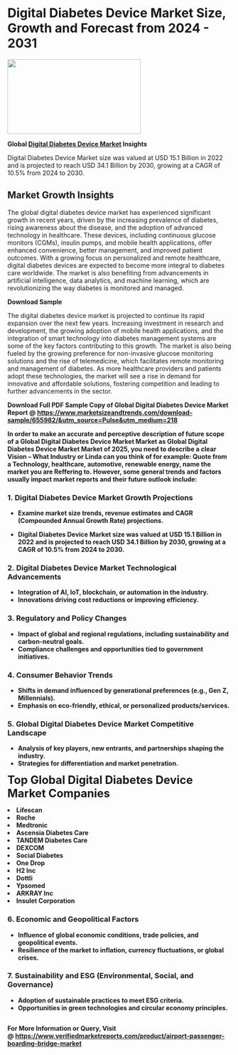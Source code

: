 <H1>Digital Diabetes Device Market Size, Growth and Forecast from 2024 - 2031</H1><img class="aligncenter size-medium wp-image-584254" src="https://thirdeyenews.in/wp-content/uploads/2024/09/Global-Market-Research-300x168.jpeg" alt="" width="300" height="168" /><p><strong>Global&nbsp;<a href="https://www.marketsizeandtrends.com/download-sample/655982/&amp;utm_source=Pulse&amp;utm_medium=218">Digital Diabetes Device Market</a> Insights</strong></p><p>Digital Diabetes Device Market size was valued at USD 15.1 Billion in 2022 and is projected to reach USD 34.1 Billion by 2030, growing at a CAGR of 10.5% from 2024 to 2030.</p><p><h2>Market Growth Insights</h2> <p>The global digital diabetes device market has experienced significant growth in recent years, driven by the increasing prevalence of diabetes, rising awareness about the disease, and the adoption of advanced technology in healthcare. These devices, including continuous glucose monitors (CGMs), insulin pumps, and mobile health applications, offer enhanced convenience, better management, and improved patient outcomes. With a growing focus on personalized and remote healthcare, digital diabetes devices are expected to become more integral to diabetes care worldwide. The market is also benefiting from advancements in artificial intelligence, data analytics, and machine learning, which are revolutionizing the way diabetes is monitored and managed.</p> <p><strong>Download Sample</strong></p> <p>The digital diabetes device market is projected to continue its rapid expansion over the next few years. Increasing investment in research and development, the growing adoption of mobile health applications, and the integration of smart technology into diabetes management systems are some of the key factors contributing to this growth. The market is also being fueled by the growing preference for non-invasive glucose monitoring solutions and the rise of telemedicine, which facilitates remote monitoring and management of diabetes. As more healthcare providers and patients adopt these technologies, the market will see a rise in demand for innovative and affordable solutions, fostering competition and leading to further advancements in the sector.</p> <p><strong></p><p><span class=""><strong>Download Full PDF Sample Copy of Global Digital Diabetes Device Market Report</strong> @ <a href="https://www.marketsizeandtrends.com/download-sample/655982/&amp;utm_source=Pulse&amp;utm_medium=218" target="_blank">https://www.marketsizeandtrends.com/download-sample/655982/&amp;utm_source=Pulse&amp;utm_medium=218</a></span></p><p>In order to make an accurate and perceptive description of future scope of a Global&nbsp;Digital Diabetes Device Market Market as Global&nbsp;Digital Diabetes Device Market Market of 2025, you need to describe a clear Vision &ndash; What Industry or Linda can you think of for example: Quote from a Technology, healthcare, automotive, renewable energy, name the market you are Reffering to. However, some general trends and factors usually impact market reports and their future outlook include:</p><h3>1.&nbsp;<strong>Digital Diabetes Device Market Growth Projections</strong></h3><ul><li>Examine market size trends, revenue estimates and CAGR (Compounded Annual Growth Rate) projections.</li><li><p>Digital Diabetes Device Market size was valued at USD 15.1 Billion in 2022 and is projected to reach USD 34.1 Billion by 2030, growing at a CAGR of 10.5% from 2024 to 2030.</p></li></ul><h3>2.&nbsp;<strong>Digital Diabetes Device Market Technological Advancements</strong></h3><ul><li>Integration of AI, IoT, blockchain, or automation in the industry.</li><li>Innovations driving cost reductions or improving efficiency.</li></ul><h3>3.&nbsp;<strong>Regulatory and Policy Changes</strong></h3><ul><li>Impact of global and regional regulations, including sustainability and carbon-neutral goals.</li><li>Compliance challenges and opportunities tied to government initiatives.</li></ul><h3>4.&nbsp;<strong>Consumer Behavior Trends</strong></h3><ul><li>Shifts in demand influenced by generational preferences (e.g., Gen Z, Millennials).</li><li>Emphasis on eco-friendly, ethical, or personalized products/services.</li></ul><h3>5.&nbsp;<strong>Global Digital Diabetes Device Market Competitive Landscape</strong></h3><ul><li>Analysis of key players, new entrants, and partnerships shaping the industry.</li><li>Strategies for differentiation and market penetration.</li></ul><p data-pm-slice="1 1 []"><span style="color: inherit; font-family: inherit; font-size: 25px;">Top Global Digital Diabetes Device Market Companies</span></p><div class="" data-test-id=""><p><li>Lifescan</li><li> Roche</li><li> Medtronic</li><li> Ascensia Diabetes Care</li><li> TANDEM Diabetes Care</li><li> DEXCOM</li><li> Social Diabetes</li><li> One Drop</li><li> H2 Inc</li><li> Dottli</li><li> Ypsomed</li><li> ARKRAY Inc</li><li> Insulet Corporation</li></p></div><h3>6.&nbsp;<strong>Economic and Geopolitical Factors</strong></h3><ul><li>Influence of global economic conditions, trade policies, and geopolitical events.</li><li>Resilience of the market to inflation, currency fluctuations, or global crises.</li></ul><h3>7.&nbsp;<strong>Sustainability and ESG (Environmental, Social, and Governance)</strong></h3><ul><li>Adoption of sustainable practices to meet ESG criteria.</li><li>Opportunities in green technologies and circular economy principles.</li></ul><h2><strong style="font-size: 14px;">For More Information or Query, Visit @&nbsp;</strong><a style="background-color: #ffffff; font-size: 14px;" href="https://www.marketsizeandtrends.com/report/digital-diabetes-device-market/" target="_blank">https://www.verifiedmarketreports.com/product/airport-passenger-boarding-bridge-market</a></h2>
